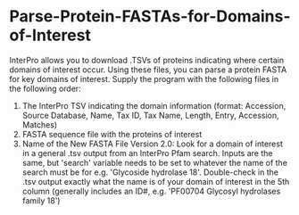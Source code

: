 # Parse-Protein-FASTAs-for-Domains-of-Interest
InterPro allows you to download .TSVs of proteins indicating where certain domains of interest occur. Using these files, you can parse a protein FASTA for key domains of interest.
Supply the program with the following files in the following order:
1. The InterPro TSV indicating the domain information (format: Accession, Source Database, Name, Tax ID, Tax Name, Length, Entry, Accession, Matches)
2. FASTA sequence file with the proteins of interest
3. Name of the New FASTA File
Version 2.0:
Look for a domain of interest in a general .tsv output from an InterPro Pfam search. Inputs are the same, but 'search' variable needs to be set to whatever the name of the search must be for e.g. 'Glycoside hydrolase 18'. Double-check in the .tsv output exactly what the name is of your domain of interest in the 5th column (generally includes an ID#, e.g. 'PF00704	Glycosyl hydrolases family 18')
